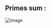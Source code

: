 ## Primes sum :

![image](https://user-images.githubusercontent.com/23376002/201375953-05eee0ee-96a6-4bd4-9198-6571c95495c5.png)

